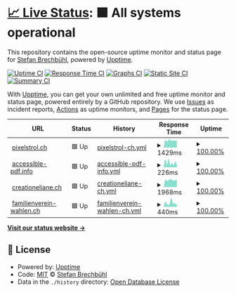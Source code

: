 # [📈 Live Status](https://pixelstrolch.github.io/upptime): <!--live status--> **🟩 All systems operational**

This repository contains the open-source uptime monitor and status page for [Stefan Brechbühl](https://www.pixelstrol.ch/), powered by [Upptime](https://github.com/upptime/upptime).

[![Uptime CI](https://github.com/pixelstrolch/upptime/workflows/Uptime%20CI/badge.svg)](https://github.com/pixelstrolch/upptime/actions?query=workflow%3A%22Uptime+CI%22)
[![Response Time CI](https://github.com/pixelstrolch/upptime/workflows/Response%20Time%20CI/badge.svg)](https://github.com/pixelstrolch/upptime/actions?query=workflow%3A%22Response+Time+CI%22)
[![Graphs CI](https://github.com/pixelstrolch/upptime/workflows/Graphs%20CI/badge.svg)](https://github.com/pixelstrolch/upptime/actions?query=workflow%3A%22Graphs+CI%22)
[![Static Site CI](https://github.com/pixelstrolch/upptime/workflows/Static%20Site%20CI/badge.svg)](https://github.com/pixelstrolch/upptime/actions?query=workflow%3A%22Static+Site+CI%22)
[![Summary CI](https://github.com/pixelstrolch/upptime/workflows/Summary%20CI/badge.svg)](https://github.com/pixelstrolch/upptime/actions?query=workflow%3A%22Summary+CI%22)

With [Upptime](https://upptime.js.org), you can get your own unlimited and free uptime monitor and status page, powered entirely by a GitHub repository. We use [Issues](https://github.com/pixelstrolch/upptime/issues) as incident reports, [Actions](https://github.com/pixelstrolch/upptime/actions) as uptime monitors, and [Pages](https://pixelstrolch.github.io/upptime) for the status page.

<!--start: status pages-->
<!-- This summary is generated by Upptime (https://github.com/upptime/upptime) -->
<!-- Do not edit this manually, your changes will be overwritten -->
<!-- prettier-ignore -->
| URL | Status | History | Response Time | Uptime |
| --- | ------ | ------- | ------------- | ------ |
| <img alt="" src="https://favicons.githubusercontent.com/www.pixelstrol.ch" height="13"> [pixelstrol.ch](https://www.pixelstrol.ch) | 🟩 Up | [pixelstrol-ch.yml](https://github.com/pixelstrolch/upptime/commits/HEAD/history/pixelstrol-ch.yml) | <details><summary><img alt="Response time graph" src="./graphs/pixelstrol-ch/response-time-week.png" height="20"> 1429ms</summary><br><a href="https://pixelstrolch.github.io/upptime/history/pixelstrol-ch"><img alt="Response time 1891" src="https://img.shields.io/endpoint?url=https%3A%2F%2Fraw.githubusercontent.com%2Fpixelstrolch%2Fupptime%2FHEAD%2Fapi%2Fpixelstrol-ch%2Fresponse-time.json"></a><br><a href="https://pixelstrolch.github.io/upptime/history/pixelstrol-ch"><img alt="24-hour response time 1409" src="https://img.shields.io/endpoint?url=https%3A%2F%2Fraw.githubusercontent.com%2Fpixelstrolch%2Fupptime%2FHEAD%2Fapi%2Fpixelstrol-ch%2Fresponse-time-day.json"></a><br><a href="https://pixelstrolch.github.io/upptime/history/pixelstrol-ch"><img alt="7-day response time 1429" src="https://img.shields.io/endpoint?url=https%3A%2F%2Fraw.githubusercontent.com%2Fpixelstrolch%2Fupptime%2FHEAD%2Fapi%2Fpixelstrol-ch%2Fresponse-time-week.json"></a><br><a href="https://pixelstrolch.github.io/upptime/history/pixelstrol-ch"><img alt="30-day response time 1891" src="https://img.shields.io/endpoint?url=https%3A%2F%2Fraw.githubusercontent.com%2Fpixelstrolch%2Fupptime%2FHEAD%2Fapi%2Fpixelstrol-ch%2Fresponse-time-month.json"></a><br><a href="https://pixelstrolch.github.io/upptime/history/pixelstrol-ch"><img alt="1-year response time 1891" src="https://img.shields.io/endpoint?url=https%3A%2F%2Fraw.githubusercontent.com%2Fpixelstrolch%2Fupptime%2FHEAD%2Fapi%2Fpixelstrol-ch%2Fresponse-time-year.json"></a></details> | <details><summary><a href="https://pixelstrolch.github.io/upptime/history/pixelstrol-ch">100.00%</a></summary><a href="https://pixelstrolch.github.io/upptime/history/pixelstrol-ch"><img alt="All-time uptime 100.00%" src="https://img.shields.io/endpoint?url=https%3A%2F%2Fraw.githubusercontent.com%2Fpixelstrolch%2Fupptime%2FHEAD%2Fapi%2Fpixelstrol-ch%2Fuptime.json"></a><br><a href="https://pixelstrolch.github.io/upptime/history/pixelstrol-ch"><img alt="24-hour uptime 100.00%" src="https://img.shields.io/endpoint?url=https%3A%2F%2Fraw.githubusercontent.com%2Fpixelstrolch%2Fupptime%2FHEAD%2Fapi%2Fpixelstrol-ch%2Fuptime-day.json"></a><br><a href="https://pixelstrolch.github.io/upptime/history/pixelstrol-ch"><img alt="7-day uptime 100.00%" src="https://img.shields.io/endpoint?url=https%3A%2F%2Fraw.githubusercontent.com%2Fpixelstrolch%2Fupptime%2FHEAD%2Fapi%2Fpixelstrol-ch%2Fuptime-week.json"></a><br><a href="https://pixelstrolch.github.io/upptime/history/pixelstrol-ch"><img alt="30-day uptime 100.00%" src="https://img.shields.io/endpoint?url=https%3A%2F%2Fraw.githubusercontent.com%2Fpixelstrolch%2Fupptime%2FHEAD%2Fapi%2Fpixelstrol-ch%2Fuptime-month.json"></a><br><a href="https://pixelstrolch.github.io/upptime/history/pixelstrol-ch"><img alt="1-year uptime 100.00%" src="https://img.shields.io/endpoint?url=https%3A%2F%2Fraw.githubusercontent.com%2Fpixelstrolch%2Fupptime%2FHEAD%2Fapi%2Fpixelstrol-ch%2Fuptime-year.json"></a></details>
| <img alt="" src="https://favicons.githubusercontent.com/accessible-pdf.info" height="13"> [accessible-pdf.info](https://accessible-pdf.info) | 🟩 Up | [accessible-pdf-info.yml](https://github.com/pixelstrolch/upptime/commits/HEAD/history/accessible-pdf-info.yml) | <details><summary><img alt="Response time graph" src="./graphs/accessible-pdf-info/response-time-week.png" height="20"> 226ms</summary><br><a href="https://pixelstrolch.github.io/upptime/history/accessible-pdf-info"><img alt="Response time 284" src="https://img.shields.io/endpoint?url=https%3A%2F%2Fraw.githubusercontent.com%2Fpixelstrolch%2Fupptime%2FHEAD%2Fapi%2Faccessible-pdf-info%2Fresponse-time.json"></a><br><a href="https://pixelstrolch.github.io/upptime/history/accessible-pdf-info"><img alt="24-hour response time 139" src="https://img.shields.io/endpoint?url=https%3A%2F%2Fraw.githubusercontent.com%2Fpixelstrolch%2Fupptime%2FHEAD%2Fapi%2Faccessible-pdf-info%2Fresponse-time-day.json"></a><br><a href="https://pixelstrolch.github.io/upptime/history/accessible-pdf-info"><img alt="7-day response time 226" src="https://img.shields.io/endpoint?url=https%3A%2F%2Fraw.githubusercontent.com%2Fpixelstrolch%2Fupptime%2FHEAD%2Fapi%2Faccessible-pdf-info%2Fresponse-time-week.json"></a><br><a href="https://pixelstrolch.github.io/upptime/history/accessible-pdf-info"><img alt="30-day response time 284" src="https://img.shields.io/endpoint?url=https%3A%2F%2Fraw.githubusercontent.com%2Fpixelstrolch%2Fupptime%2FHEAD%2Fapi%2Faccessible-pdf-info%2Fresponse-time-month.json"></a><br><a href="https://pixelstrolch.github.io/upptime/history/accessible-pdf-info"><img alt="1-year response time 284" src="https://img.shields.io/endpoint?url=https%3A%2F%2Fraw.githubusercontent.com%2Fpixelstrolch%2Fupptime%2FHEAD%2Fapi%2Faccessible-pdf-info%2Fresponse-time-year.json"></a></details> | <details><summary><a href="https://pixelstrolch.github.io/upptime/history/accessible-pdf-info">100.00%</a></summary><a href="https://pixelstrolch.github.io/upptime/history/accessible-pdf-info"><img alt="All-time uptime 100.00%" src="https://img.shields.io/endpoint?url=https%3A%2F%2Fraw.githubusercontent.com%2Fpixelstrolch%2Fupptime%2FHEAD%2Fapi%2Faccessible-pdf-info%2Fuptime.json"></a><br><a href="https://pixelstrolch.github.io/upptime/history/accessible-pdf-info"><img alt="24-hour uptime 100.00%" src="https://img.shields.io/endpoint?url=https%3A%2F%2Fraw.githubusercontent.com%2Fpixelstrolch%2Fupptime%2FHEAD%2Fapi%2Faccessible-pdf-info%2Fuptime-day.json"></a><br><a href="https://pixelstrolch.github.io/upptime/history/accessible-pdf-info"><img alt="7-day uptime 100.00%" src="https://img.shields.io/endpoint?url=https%3A%2F%2Fraw.githubusercontent.com%2Fpixelstrolch%2Fupptime%2FHEAD%2Fapi%2Faccessible-pdf-info%2Fuptime-week.json"></a><br><a href="https://pixelstrolch.github.io/upptime/history/accessible-pdf-info"><img alt="30-day uptime 100.00%" src="https://img.shields.io/endpoint?url=https%3A%2F%2Fraw.githubusercontent.com%2Fpixelstrolch%2Fupptime%2FHEAD%2Fapi%2Faccessible-pdf-info%2Fuptime-month.json"></a><br><a href="https://pixelstrolch.github.io/upptime/history/accessible-pdf-info"><img alt="1-year uptime 100.00%" src="https://img.shields.io/endpoint?url=https%3A%2F%2Fraw.githubusercontent.com%2Fpixelstrolch%2Fupptime%2FHEAD%2Fapi%2Faccessible-pdf-info%2Fuptime-year.json"></a></details>
| <img alt="" src="https://favicons.githubusercontent.com/creationeliane.ch" height="13"> [creationeliane.ch](https://creationeliane.ch) | 🟩 Up | [creationeliane-ch.yml](https://github.com/pixelstrolch/upptime/commits/HEAD/history/creationeliane-ch.yml) | <details><summary><img alt="Response time graph" src="./graphs/creationeliane-ch/response-time-week.png" height="20"> 1968ms</summary><br><a href="https://pixelstrolch.github.io/upptime/history/creationeliane-ch"><img alt="Response time 1835" src="https://img.shields.io/endpoint?url=https%3A%2F%2Fraw.githubusercontent.com%2Fpixelstrolch%2Fupptime%2FHEAD%2Fapi%2Fcreationeliane-ch%2Fresponse-time.json"></a><br><a href="https://pixelstrolch.github.io/upptime/history/creationeliane-ch"><img alt="24-hour response time 2028" src="https://img.shields.io/endpoint?url=https%3A%2F%2Fraw.githubusercontent.com%2Fpixelstrolch%2Fupptime%2FHEAD%2Fapi%2Fcreationeliane-ch%2Fresponse-time-day.json"></a><br><a href="https://pixelstrolch.github.io/upptime/history/creationeliane-ch"><img alt="7-day response time 1968" src="https://img.shields.io/endpoint?url=https%3A%2F%2Fraw.githubusercontent.com%2Fpixelstrolch%2Fupptime%2FHEAD%2Fapi%2Fcreationeliane-ch%2Fresponse-time-week.json"></a><br><a href="https://pixelstrolch.github.io/upptime/history/creationeliane-ch"><img alt="30-day response time 1835" src="https://img.shields.io/endpoint?url=https%3A%2F%2Fraw.githubusercontent.com%2Fpixelstrolch%2Fupptime%2FHEAD%2Fapi%2Fcreationeliane-ch%2Fresponse-time-month.json"></a><br><a href="https://pixelstrolch.github.io/upptime/history/creationeliane-ch"><img alt="1-year response time 1835" src="https://img.shields.io/endpoint?url=https%3A%2F%2Fraw.githubusercontent.com%2Fpixelstrolch%2Fupptime%2FHEAD%2Fapi%2Fcreationeliane-ch%2Fresponse-time-year.json"></a></details> | <details><summary><a href="https://pixelstrolch.github.io/upptime/history/creationeliane-ch">100.00%</a></summary><a href="https://pixelstrolch.github.io/upptime/history/creationeliane-ch"><img alt="All-time uptime 100.00%" src="https://img.shields.io/endpoint?url=https%3A%2F%2Fraw.githubusercontent.com%2Fpixelstrolch%2Fupptime%2FHEAD%2Fapi%2Fcreationeliane-ch%2Fuptime.json"></a><br><a href="https://pixelstrolch.github.io/upptime/history/creationeliane-ch"><img alt="24-hour uptime 100.00%" src="https://img.shields.io/endpoint?url=https%3A%2F%2Fraw.githubusercontent.com%2Fpixelstrolch%2Fupptime%2FHEAD%2Fapi%2Fcreationeliane-ch%2Fuptime-day.json"></a><br><a href="https://pixelstrolch.github.io/upptime/history/creationeliane-ch"><img alt="7-day uptime 100.00%" src="https://img.shields.io/endpoint?url=https%3A%2F%2Fraw.githubusercontent.com%2Fpixelstrolch%2Fupptime%2FHEAD%2Fapi%2Fcreationeliane-ch%2Fuptime-week.json"></a><br><a href="https://pixelstrolch.github.io/upptime/history/creationeliane-ch"><img alt="30-day uptime 100.00%" src="https://img.shields.io/endpoint?url=https%3A%2F%2Fraw.githubusercontent.com%2Fpixelstrolch%2Fupptime%2FHEAD%2Fapi%2Fcreationeliane-ch%2Fuptime-month.json"></a><br><a href="https://pixelstrolch.github.io/upptime/history/creationeliane-ch"><img alt="1-year uptime 100.00%" src="https://img.shields.io/endpoint?url=https%3A%2F%2Fraw.githubusercontent.com%2Fpixelstrolch%2Fupptime%2FHEAD%2Fapi%2Fcreationeliane-ch%2Fuptime-year.json"></a></details>
| <img alt="" src="https://favicons.githubusercontent.com/familienverein-wahlen.ch" height="13"> [familienverein-wahlen.ch](https://familienverein-wahlen.ch) | 🟩 Up | [familienverein-wahlen-ch.yml](https://github.com/pixelstrolch/upptime/commits/HEAD/history/familienverein-wahlen-ch.yml) | <details><summary><img alt="Response time graph" src="./graphs/familienverein-wahlen-ch/response-time-week.png" height="20"> 440ms</summary><br><a href="https://pixelstrolch.github.io/upptime/history/familienverein-wahlen-ch"><img alt="Response time 425" src="https://img.shields.io/endpoint?url=https%3A%2F%2Fraw.githubusercontent.com%2Fpixelstrolch%2Fupptime%2FHEAD%2Fapi%2Ffamilienverein-wahlen-ch%2Fresponse-time.json"></a><br><a href="https://pixelstrolch.github.io/upptime/history/familienverein-wahlen-ch"><img alt="24-hour response time 238" src="https://img.shields.io/endpoint?url=https%3A%2F%2Fraw.githubusercontent.com%2Fpixelstrolch%2Fupptime%2FHEAD%2Fapi%2Ffamilienverein-wahlen-ch%2Fresponse-time-day.json"></a><br><a href="https://pixelstrolch.github.io/upptime/history/familienverein-wahlen-ch"><img alt="7-day response time 440" src="https://img.shields.io/endpoint?url=https%3A%2F%2Fraw.githubusercontent.com%2Fpixelstrolch%2Fupptime%2FHEAD%2Fapi%2Ffamilienverein-wahlen-ch%2Fresponse-time-week.json"></a><br><a href="https://pixelstrolch.github.io/upptime/history/familienverein-wahlen-ch"><img alt="30-day response time 425" src="https://img.shields.io/endpoint?url=https%3A%2F%2Fraw.githubusercontent.com%2Fpixelstrolch%2Fupptime%2FHEAD%2Fapi%2Ffamilienverein-wahlen-ch%2Fresponse-time-month.json"></a><br><a href="https://pixelstrolch.github.io/upptime/history/familienverein-wahlen-ch"><img alt="1-year response time 425" src="https://img.shields.io/endpoint?url=https%3A%2F%2Fraw.githubusercontent.com%2Fpixelstrolch%2Fupptime%2FHEAD%2Fapi%2Ffamilienverein-wahlen-ch%2Fresponse-time-year.json"></a></details> | <details><summary><a href="https://pixelstrolch.github.io/upptime/history/familienverein-wahlen-ch">100.00%</a></summary><a href="https://pixelstrolch.github.io/upptime/history/familienverein-wahlen-ch"><img alt="All-time uptime 100.00%" src="https://img.shields.io/endpoint?url=https%3A%2F%2Fraw.githubusercontent.com%2Fpixelstrolch%2Fupptime%2FHEAD%2Fapi%2Ffamilienverein-wahlen-ch%2Fuptime.json"></a><br><a href="https://pixelstrolch.github.io/upptime/history/familienverein-wahlen-ch"><img alt="24-hour uptime 100.00%" src="https://img.shields.io/endpoint?url=https%3A%2F%2Fraw.githubusercontent.com%2Fpixelstrolch%2Fupptime%2FHEAD%2Fapi%2Ffamilienverein-wahlen-ch%2Fuptime-day.json"></a><br><a href="https://pixelstrolch.github.io/upptime/history/familienverein-wahlen-ch"><img alt="7-day uptime 100.00%" src="https://img.shields.io/endpoint?url=https%3A%2F%2Fraw.githubusercontent.com%2Fpixelstrolch%2Fupptime%2FHEAD%2Fapi%2Ffamilienverein-wahlen-ch%2Fuptime-week.json"></a><br><a href="https://pixelstrolch.github.io/upptime/history/familienverein-wahlen-ch"><img alt="30-day uptime 100.00%" src="https://img.shields.io/endpoint?url=https%3A%2F%2Fraw.githubusercontent.com%2Fpixelstrolch%2Fupptime%2FHEAD%2Fapi%2Ffamilienverein-wahlen-ch%2Fuptime-month.json"></a><br><a href="https://pixelstrolch.github.io/upptime/history/familienverein-wahlen-ch"><img alt="1-year uptime 100.00%" src="https://img.shields.io/endpoint?url=https%3A%2F%2Fraw.githubusercontent.com%2Fpixelstrolch%2Fupptime%2FHEAD%2Fapi%2Ffamilienverein-wahlen-ch%2Fuptime-year.json"></a></details>

<!--end: status pages-->

[**Visit our status website →**](https://pixelstrolch.github.io/upptime)

## 📄 License

- Powered by: [Upptime](https://github.com/upptime/upptime)
- Code: [MIT](./LICENSE) © [Stefan Brechbühl](https://www.pixelstrol.ch/)
- Data in the `./history` directory: [Open Database License](https://opendatacommons.org/licenses/odbl/1-0/)
